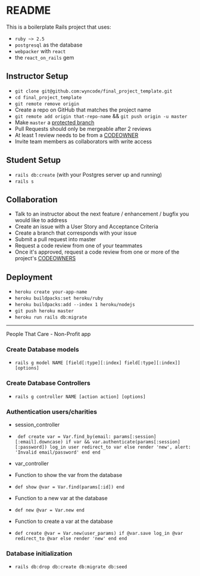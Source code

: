 # README

This is a boilerplate Rails project that uses:

* `ruby ~> 2.5`
* `postgresql` as the database
* `webpacker` with `react`
* the `react_on_rails` gem

## Instructor Setup

* `git clone git@github.com:wyncode/final_project_template.git`
* `cd final_project_template`
* `git remote remove origin`
* Create a repo on GitHub that matches the project name
* `git remote add origin that-repo-name` && `git push origin -u master`
* Make `master` a [protected branch](https://help.github.com/articles/configuring-protected-branches/)
* Pull Requests should only be mergeable after 2 reviews
* At least 1 review needs to be from a [CODEOWNER](https://help.github.com/articles/about-codeowners/)
* Invite team members as collaborators with write access

## Student Setup

* `rails db:create` (with your Postgres server up and running)
* `rails s`

## Collaboration

* Talk to an instructor about the next feature / enhancement / bugfix you would like to address
* Create an issue with a User Story and Acceptance Criteria
* Create a branch that corresponds with your issue
* Submit a pull request into master
* Request a code review from one of your teammates
* Once it's approved, request a code review from one or more of the project's [CODEOWNERS](CODEOWNERS)

## Deployment

* `heroku create your-app-name`
* `heroku buildpacks:set heroku/ruby`
* `heroku buildpacks:add --index 1 heroku/nodejs`
* `git push heroku master`
* `heroku run rails db:migrate`

------------------------------------------------------------------------------------------------------------

People That Care - Non-Profit app

### Create Database models
* `rails g model NAME [field[:type][:index] field[:type][:index]] [options]`

### Create Database Controllers
* `rails g controller NAME [action action] [options]`

### Authentication users/charities
* session_controller
* `  def create
    var = Var.find_by(email: params[:session][:email].downcase)
    if var && var.authenticate(params[:session][:password])
      log_in user
      redirect_to var
    else
      render 'new', alert: 'Invalid email/password'
    end
  end
`

* var_controller

* Function to show the var from the database
* `def show
  @var = Var.find(params[:id])
end`

* Function to a new var at the database
* `def new
  @var = Var.new
end`

* Function to create a var at the database
* `def create
  @var = Var.new(user_params)
  if @var.save
    log_in @var
    redirect_to @var
  else
    render 'new'
  end
end`

### Database initialization

* `rails db:drop db:create db:migrate db:seed`
